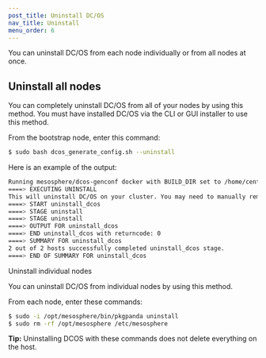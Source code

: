 ```yaml
---
post_title: Uninstall DC/OS
nav_title: Uninstall
menu_order: 6
---
```


<!-- This source repo for this topic is https://github.com/dcos/dcos-docs -->

You can uninstall DC/OS from each node individually or from all nodes at once.

## Uninstall all nodes
   
You can completely uninstall DC/OS from all of your nodes by using this method. You must have installed DC/OS via the CLI or GUI installer to use this method.
   
From the bootstrap node, enter this command:

```bash
$ sudo bash dcos_generate_config.sh --uninstall
```

Here is an example of the output:

```bash
Running mesosphere/dcos-genconf docker with BUILD_DIR set to /home/centos/genconf
====> EXECUTING UNINSTALL
This will uninstall DC/OS on your cluster. You may need to manually remove /var/lib/zookeeper in some cases after this completes, please see our documentation for details. Are you ABSOLUTELY sure you want to proceed? [ (y)es/(n)o ]: yes
====> START uninstall_dcos
====> STAGE uninstall
====> STAGE uninstall
====> OUTPUT FOR uninstall_dcos
====> END uninstall_dcos with returncode: 0
====> SUMMARY FOR uninstall_dcos
2 out of 2 hosts successfully completed uninstall_dcos stage.
====> END OF SUMMARY FOR uninstall_dcos
```

Uninstall individual nodes

You can uninstall DC/OS from individual nodes by using this method.

From each node, enter these commands:

```bash
$ sudo -i /opt/mesosphere/bin/pkgpanda uninstall
$ sudo rm -rf /opt/mesosphere /etc/mesosphere
```

**Tip:** Uninstalling DCOS with these commands does not delete everything on the host.
